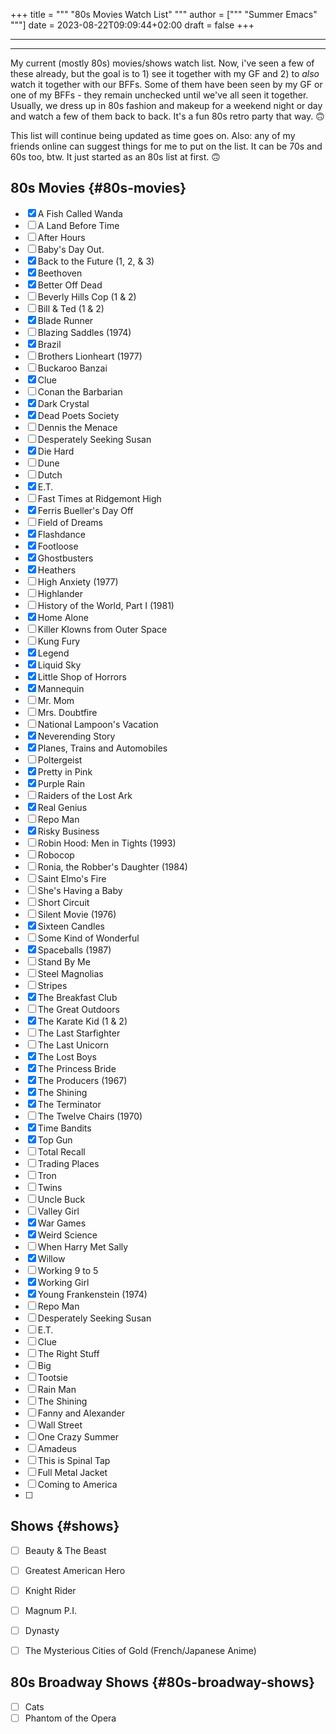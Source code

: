 +++
title = """
  "80s Movies Watch List"
  """
author = ["""
  "Summer Emacs"
  """]
date = 2023-08-22T09:09:44+02:00
draft = false
+++

---

---

My current (mostly 80s) movies/shows watch list. Now, i've seen a few of these already, but the goal is to 1) see it together with my GF and 2) to _also_ watch it together with our BFFs. Some of them have been seen by my GF or one of my BFFs - they remain unchecked until we've all seen it together. Usually, we dress up in 80s fashion and makeup for a weekend night or day and watch a few of them back to back. It's a fun 80s retro party that way. 🙃

This list will continue being updated as time goes on. Also: any of my friends online can suggest things for me to put on the list. It can be 70s and 60s too, btw. It just started as an 80s list at first. 🙃


## 80s Movies {#80s-movies}

-   [X] A Fish Called Wanda
-   [ ] A Land Before Time
-   [ ] After Hours
-   [ ] Baby's Day Out.
-   [X] Back to the Future (1, 2, &amp; 3)
-   [X] Beethoven
-   [X] Better Off Dead
-   [ ] Beverly Hills Cop (1 &amp; 2)
-   [ ] Bill &amp; Ted (1 &amp; 2)
-   [X] Blade Runner
-   [ ] Blazing Saddles (1974)
-   [X] Brazil
-   [ ] Brothers Lionheart (1977)
-   [ ] Buckaroo Banzai
-   [X] Clue
-   [ ] Conan the Barbarian
-   [X] Dark Crystal
-   [X] Dead Poets Society
-   [ ] Dennis the Menace
-   [ ] Desperately Seeking Susan
-   [X] Die Hard
-   [ ] Dune
-   [ ] Dutch
-   [X] E.T.
-   [ ] Fast Times at Ridgemont High
-   [X] Ferris Bueller's Day Off
-   [ ] Field of Dreams
-   [X] Flashdance
-   [X] Footloose
-   [X] Ghostbusters
-   [X] Heathers
-   [ ] High Anxiety (1977)
-   [ ] Highlander
-   [ ] History of the World, Part I (1981)
-   [X] Home Alone
-   [ ] Killer Klowns from Outer Space
-   [ ] Kung Fury
-   [X] Legend
-   [X] Liquid Sky
-   [X] Little Shop of Horrors
-   [X] Mannequin
-   [ ] Mr. Mom
-   [ ] Mrs. Doubtfire
-   [ ] National Lampoon's Vacation
-   [X] Neverending Story
-   [X] Planes, Trains and Automobiles
-   [ ] Poltergeist
-   [X] Pretty in Pink
-   [X] Purple Rain
-   [ ] Raiders of the Lost Ark
-   [X] Real Genius
-   [ ] Repo Man
-   [X] Risky Business
-   [ ] Robin Hood: Men in Tights (1993)
-   [ ] Robocop
-   [ ] Ronia, the Robber's Daughter (1984)
-   [ ] Saint Elmo's Fire
-   [ ] She's Having a Baby
-   [ ] Short Circuit
-   [ ] Silent Movie (1976)
-   [X] Sixteen Candles
-   [ ] Some Kind of Wonderful
-   [X] Spaceballs (1987)
-   [ ] Stand By Me
-   [ ] Steel Magnolias
-   [ ] Stripes
-   [X] The Breakfast Club
-   [ ] The Great Outdoors
-   [X] The Karate Kid (1 &amp; 2)
-   [ ] The Last Starfighter
-   [ ] The Last Unicorn
-   [X] The Lost Boys
-   [X] The Princess Bride
-   [X] The Producers (1967)
-   [X] The Shining
-   [X] The Terminator
-   [ ] The Twelve Chairs (1970)
-   [X] Time Bandits
-   [X] Top Gun
-   [ ] Total Recall
-   [ ] Trading Places
-   [ ] Tron
-   [ ] Twins
-   [ ] Uncle Buck
-   [ ] Valley Girl
-   [X] War Games
-   [X] Weird Science
-   [ ] When Harry Met Sally
-   [X] Willow
-   [ ] Working 9 to 5
-   [X] Working Girl
-   [X] Young Frankenstein (1974)
-   [ ] Repo Man
-   [ ] Desperately Seeking Susan
-   [ ] E.T.
-   [ ] Clue
-   [ ] The Right Stuff
-   [ ] Big
-   [ ] Tootsie
-   [ ] Rain Man
-   [ ] The Shining
-   [ ] Fanny and Alexander
-   [ ] Wall Street
-   [ ] One Crazy Summer
-   [ ] Amadeus
-   [ ] This is Spinal Tap
-   [ ] Full Metal Jacket
-   [ ] Coming to America
-   [ ]


## Shows {#shows}

-   [ ] Beauty &amp; The Beast
-   [ ] Greatest American Hero
-   [ ] Knight Rider
-   [ ] Magnum P.I.
-   [ ] Dynasty
-   [ ] The Mysterious Cities of Gold (French/Japanese Anime)


## 80s Broadway Shows {#80s-broadway-shows}

-   [ ] Cats
-   [ ] Phantom of the Opera
